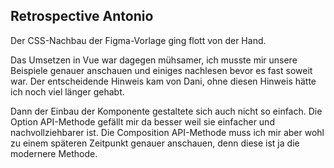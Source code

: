 
## Retrospective Antonio

Der CSS-Nachbau der Figma-Vorlage ging flott von der Hand.

Das Umsetzen in Vue war dagegen mühsamer, ich musste mir unsere Beispiele genauer anschauen und einiges nachlesen bevor es fast soweit war. Der entscheidende Hinweis kam von Dani, ohne diesen Hinweis hätte ich noch viel länger gehabt.

Dann der Einbau der Komponente gestaltete sich auch nicht so einfach. Die Option API-Methode gefällt mir da besser weil sie einfacher und nachvollziehbarer ist. Die Composition API-Methode muss ich mir aber wohl zu einem späteren Zeitpunkt genauer anschauen, denn diese ist ja die modernere Methode.
